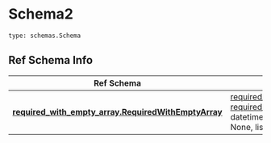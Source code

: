 # Schema2
```
type: schemas.Schema
```

## Ref Schema Info
Ref Schema | Input Type | Output Type
---------- | ---------- | -----------
[**required_with_empty_array.RequiredWithEmptyArray**](../../../../../../components/schema/required_with_empty_array.md) | [required_with_empty_array.RequiredWithEmptyArrayDictInput](../../../../../../components/schema/required_with_empty_array.md#requiredwithemptyarraydictinput), [required_with_empty_array.RequiredWithEmptyArrayDict](../../../../../../components/schema/required_with_empty_array.md#requiredwithemptyarraydict), str, datetime.date, datetime.datetime, uuid.UUID, int, float, bool, None, list, tuple, bytes, io.FileIO, io.BufferedReader | [required_with_empty_array.RequiredWithEmptyArrayDict](../../../../../../components/schema/required_with_empty_array.md#requiredwithemptyarraydict), str, float, int, bool, None, tuple, bytes, io.FileIO
